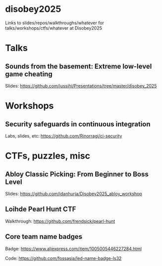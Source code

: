 # disobey2025
Links to slides/repos/walkthroughs/whatever for talks/workshops/ctfs/whatever at Disobey2025


# Talks

## Sounds from the basement: Extreme low-level game cheating

Slides: https://github.com/jussihi/Presentations/tree/master/disobey_2025

# Workshops

## Security safeguards in continuous integration

Labs, slides, etc: https://github.com/Rinorragi/ci-security

# CTFs, puzzles, misc

## Abloy Classic Picking: From Beginner to Boss Level

Slides: https://github.com/idanhurja/Disobey2025_abloy_workshop

## Loihde Pearl Hunt CTF

Walkthrough: https://github.com/frendsick/pearl-hunt

## Core team name badges

Badge: https://www.aliexpress.com/item/1005005446227284.html

Code: https://github.com/fossasia/led-name-badge-ls32
